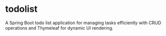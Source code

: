 # todolist
A Spring Boot todo list application for managing tasks efficiently with CRUD operations and Thymeleaf for dynamic UI rendering.
